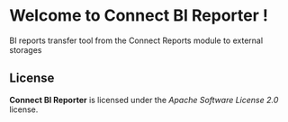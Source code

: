 # Welcome to Connect BI Reporter !


BI reports transfer tool from the Connect Reports module to external storages



## License

**Connect BI Reporter** is licensed under the *Apache Software License 2.0* license.
